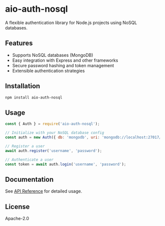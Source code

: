 # aio-auth-nosql

A flexible authentication library for Node.js projects using NoSQL databases.

## Features

- Supports NoSQL databases (MongoDB)
- Easy integration with Express and other frameworks
- Secure password hashing and token management
- Extensible authentication strategies

## Installation

```bash
npm install aio-auth-nosql
```

## Usage

```js
const { Auth } = require('aio-auth-nosql');

// Initialize with your NoSQL database config
const auth = new Auth({ db: 'mongodb', uri: 'mongodb://localhost:27017/mydb' });

// Register a user
await auth.register('username', 'password');

// Authenticate a user
const token = await auth.login('username', 'password');
```

## Documentation

See [API Reference](./docs/API.md) for detailed usage.

## License

Apache-2.0